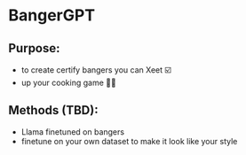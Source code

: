 # BangerGPT 

## Purpose: 

- to create certify bangers you can Xeet ☑️
- up your cooking game 🧑‍🍳

## Methods (TBD):
- Llama finetuned on bangers
- finetune on your own dataset to make it look like your style

 
